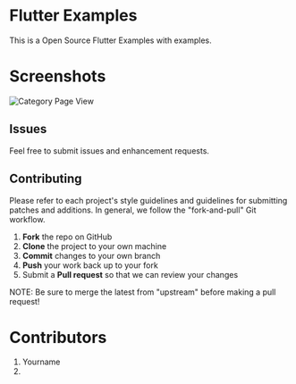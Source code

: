 # Flutter Examples

This is a Open Source Flutter Examples with examples.

# Screenshots

![Category Page View](https://github.com/FlutterExamples/FlutterExamples/raw/master/screenshots/category.png)

Issues
------

Feel free to submit issues and enhancement requests.

Contributing
------------

Please refer to each project's style guidelines and guidelines for submitting patches and additions. In general, we follow the "fork-and-pull" Git workflow.

 1. **Fork** the repo on GitHub
 2. **Clone** the project to your own machine
 3. **Commit** changes to your own branch
 4. **Push** your work back up to your fork
 5. Submit a **Pull request** so that we can review your changes

NOTE: Be sure to merge the latest from "upstream" before making a pull request!

# Contributors

1. Yourname
2. 